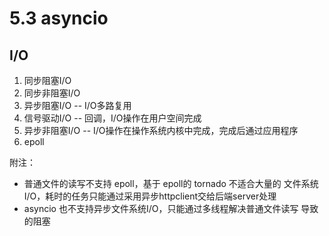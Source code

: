 # 5.3 asyncio


## I/O
1. 同步阻塞I/O
2. 同步非阻塞I/O
3. 异步阻塞I/O -- I/O多路复用
4. 信号驱动I/O -- 回调，I/O操作在用户空间完成
5. 异步非阻塞I/O -- I/O操作在操作系统内核中完成，完成后通过应用程序
6. epoll

附注：
  - 普通文件的读写不支持 epoll，基于 epoll的 tornado 不适合大量的
  文件系统I/O，耗时的任务只能通过采用异步httpclient交给后端server处理
  - asyncio 也不支持异步文件系统I/O，只能通过多线程解决普通文件读写
  导致的阻塞
